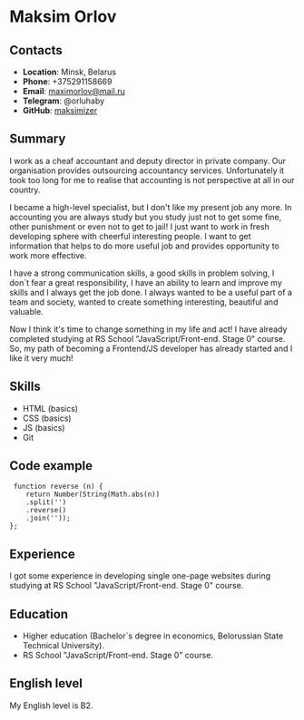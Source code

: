 # Maksim Orlov

## Contacts
* **Location**: Minsk, Belarus
* **Phone**: +375291158669
* **Email**: maximorlov@mail.ru 
* **Telegram**: @orluhaby
* **GitHub**: [maksimizer](https://github.com/maksimizer?tab=repositories "My GitHub")

## Summary
I work as a cheaf accountant and deputy director in private company. Our organisation provides outsourcing accountancy services. Unfortunately it took too long for me to realise that accounting is not perspective at all in our country.

I became a high-level specialist, but I don't like my present job any more. In accounting you are always study but you study just not to get some fine, other punishment or even not to get to jail! I just want to work in fresh developing sphere with cheerful interesting people. I want to get information that helps to do more useful job and provides opportunity to work more effective. 

I have a strong communication skills, a good skills in problem solving, I don`t fear a great responsibility, I have an ability to learn and improve my skills and I always get the job done. I always wanted to be a useful part of a team and society, wanted to create something interesting, beautiful and valuable. 

Now I think it's time to change something in my life and act! I have already completed studying at RS School "JavaScript/Front-end. Stage 0" course. So, my path of becoming a Frontend/JS developer has already started and I like it very much! 

## Skills
* HTML (basics)
* CSS (basics)
* JS (basics)
* Git

## Code example
```
 function reverse (n) {    
    return Number(String(Math.abs(n))
    .split('')
    .reverse()
    .join(''));
};
```

## Experience
I got some experience in developing single one-page websites during studying at RS School "JavaScript/Front-end. Stage 0" course. 

## Education
* Higher education (Bachelor`s degree in economics, Belorussian State Technical University).
* RS School "JavaScript/Front-end. Stage 0" course.

## English level 
My English level is B2.

